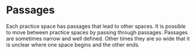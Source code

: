 # Passages

Each practice space has passages that lead to other spaces. It is possible to move between practice spaces by passing through passages. Passages are sometimes narrow and well defined. Other times they are so wide that it is unclear where one space begins and the other ends.